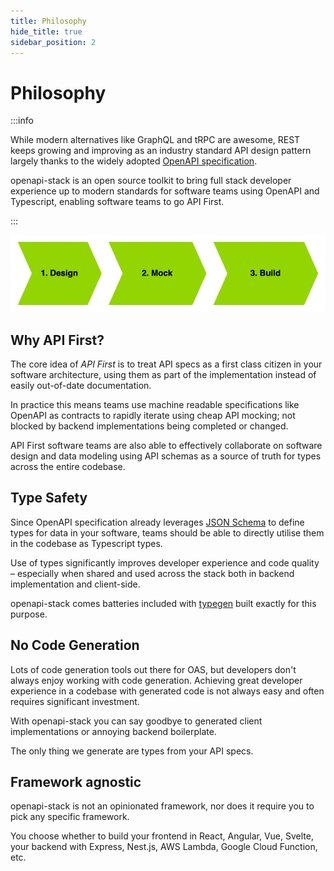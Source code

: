 ```yaml
---
title: Philosophy
hide_title: true
sidebar_position: 2
---
```


# Philosophy

:::info

While modern alternatives like GraphQL and tRPC are awesome, REST keeps growing and improving as an industry standard API design pattern largely thanks to the widely adopted [OpenAPI specification](https://www.openapis.org/).

openapi-stack is an open source toolkit to bring full stack developer experience up to modern standards for software teams using OpenAPI and Typescript, enabling software teams to go API First.

:::

<div className="text-center">
<img alt="API First Cycle" src="/img/openapi-stack.drawio.png" />
</div>

## Why API First?

The core idea of _API First_ is to treat API specs as a first class citizen in your software architecture, using them as part of the implementation instead of easily out-of-date documentation.

In practice this means teams use machine readable specifications like OpenAPI as contracts to rapidly iterate using cheap API mocking; not blocked by backend implementations being completed or changed.

API First software teams are also able to effectively collaborate on software design and data modeling using API schemas as a source of truth for types across the entire codebase.

## Type Safety

Since OpenAPI specification already leverages [JSON Schema](https://json-schema.org/) to define types for data in your software, teams should be able to directly utilise them in the codebase as Typescript types.

Use of types significantly improves developer experience and code quality – especially when shared and used across the stack both in backend implementation and client-side.

openapi-stack comes batteries included with [typegen](/docs/openapi-client-axios/typegen) built exactly for this purpose.

## No Code Generation

Lots of code generation tools out there for OAS, but developers don't always enjoy working with code generation. Achieving great developer experience in a codebase with generated code is not always easy and often requires significant investment.

With openapi-stack you can say goodbye to generated client implementations or annoying backend boilerplate.

The only thing we generate are types from your API specs.

## Framework agnostic

openapi-stack is not an opinionated framework, nor does it require you to pick any specific framework.

You choose whether to build your frontend in React, Angular, Vue, Svelte, your backend with Express, Nest.js, AWS Lambda, Google Cloud Function, etc.
